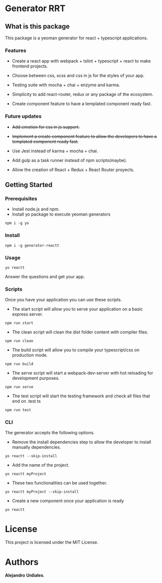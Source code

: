 # Generator RRT

## What is this package

This package is a yeoman generator for react + typescript applications.

### Features

- Create a react app with webpack + tslint + typescript + react to make frontend projects.

- Choose between css, scss and css in js for the styles of your app.

- Testing suite with mocha + chai + enzyme and karma.

- Simplicity to add react-router, redux or any package of the ecosystem.

- Create component feature to have a templated component ready fast.

### Future updates


- ~~Add emotion for css in js support.~~

- ~~Implement a create component feature to allow the developers to have a templated component ready fast.~~

- Use Jest instead of karma + mocha + chai.

- Add gulp as a task runner instead of npm scripts(maybe).

- Allow the creation of React + Redux + React Router proyects.

## Getting Started

### Prerequisites

- Install node.js and npm.
- Install yo package to execute yeoman generators
```
npm i -g yo
```
### Install
```
npm i -g generator-reactt
```

### Usage
```
yo reactt
```

Answer the questions and get your app.

### Scripts

Once you have your application you can use these scripts.

- The start script will allow you to serve your application on a basic express server.
```
npm run start
```
- The clean script will clean the dist folder content with compiler files.
```
npm run clean
```
- The build script will allow you to compile your typescript/css on production mode.
```
npm run build
```
- The serve script will start a webpack-dev-server with hot reloading for development purposes.
```
npm run serve
```
- The test script will start the testing framework and check all files that end on .test.ts
```
npm run test
```
### CLI

The generator accepts the following options.

- Remove the install dependencies step to allow the developer to install manually dependencies.
```
yo reactt --skip-install
```
- Add the name of the project.
```
yo reactt myProject
```

- These two functionalities can be used together.
```
yo reactt myProject --skip-install
```

- Create a new component once your application is ready
```
yo reactt
```
# License

This project is licensed under the MIT License.

# Authors

**Alejandro** **Urdiales**.